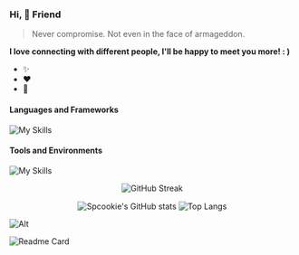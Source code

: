 ### Hi, 👋 Friend

>  Never compromise. Not even in the face of armageddon.

**I love connecting with different people, I'll be happy to meet you more! : )**

- ✨
- ❤️
- 🌱

#### Languages and Frameworks
![My Skills](https://skillicons.dev/icons?i=java,kotlin,css,graphql,hibernate,html,js,md,mysql,regex,sass,spring,vue,py,bash&theme=light)

#### Tools and Environments
![My Skills](https://skillicons.dev/icons?i=docker,git,gradle,idea,kafka,linux,nginx,postman,redis,vscode,mongodb,maven&theme=light)

<p align="center"><img alt="GitHub Streak" src="https://streak-stats.demolab.com?user=spcookie&theme=cobalt&date_format=%5BY%20%5DM%20j&card_width=600"/></p>

<p align="center">
  <img alt="Spcookie's GitHub stats" align="center" src="https://github-readme-stats.vercel.app/api?username=spcookie&count_private=true&show_icons=true&theme=buefy"/>
  <img alt="Top Langs" align="center" src="https://github-readme-stats.vercel.app/api/top-langs/?username=spcookie&layout=compact"/>
</p>

![Alt](https://repobeats.axiom.co/api/embed/7e98cddc6e5cd745b5de4a017c71f67438600df1.svg "Repobeats analytics image")

<p>
  <img alt="Readme Card" align="center" src="https://github-readme-stats.vercel.app/api/pin/?username=spcookie&repo=spcookie&show_icons=true&theme=buefy"/>
</p>

<!---
spcookie/spcookie is a ✨ special ✨ repository because its `README.md` (this file) appears on your GitHub profile.
You can click the Preview link to take a look at your changes.
--->
